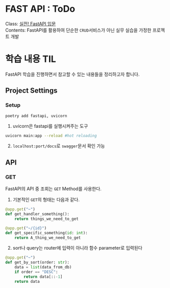 # FAST API : ToDo
Class: [실전! FastAPI 입문](https://www.inflearn.com/course/%EC%8B%A4%EC%A0%84-fastapi-%EC%9E%85%EB%AC%B8/dashboard)  
Contents: FastAPI를 활용하여 단순한 `CRUD`서비스가 아닌 실무 실습을 가정한 프로젝트 개발  

# 학습 내용 TIL

FastAPI 학습을 진행하면서 참고할 수 있는 내용들을 정리하고자 합니다.  

## Project Settings
### Setup
`poetry add fastapi, uvicorn`  
1. uvicorn은 fastapi를 실행시켜주는 도구
```bash
uvicorn main:app --reload #hot reloading
```
2. `localhost:port/docs`로 `swagger`문서 확인 가능  

## API
### GET
FastAPI의 API 중 조회는 `GET` Method를 사용한다.

1. 기본적인 `GET`의 형태는 다음과 같다.

```python
@app.get("~")
def get_handler_something():
    return things_we_need_to_get

@app.get("~/{id}")
def get_specific_something(id: int):
    return A_thing_we_need_to_get
```
2. sort나 query는 router에 입력이 아니라 함수 parameter로 입력된다

```python
@app.get("~")
def get_by_sort(order: str):
    data = list(data_from_db)
    if order == "DESC":
        return data[::-1]
    return data
```